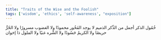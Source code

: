 ```yaml
---
title: "Traits of the Wise and the Foolish"
tags: ['wisdom', 'ethics', 'self-awareness', "exposition"]
---
```


 خُمُول الذكر أجمل من الذِّكر الذميم لا يوجد الفَخُور محمودًا ولا الغضوب مسرورًا ولا الحُرُّ حريصًا ولا الكريمُ حَسُودًا ولا الشَّره غنيًا ولا الملول ذا إخوان
